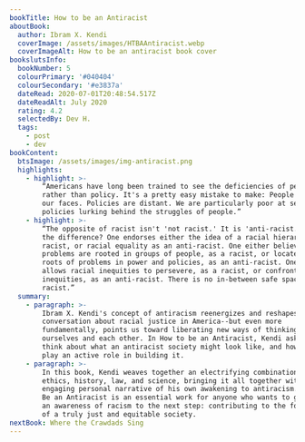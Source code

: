 ```yaml
---
bookTitle: How to be an Antiracist
aboutBook:
  author: Ibram X. Kendi
  coverImage: /assets/images/HTBAAntiracist.webp
  coverImageAlt: How to be an antiracist book cover
bookslutsInfo:
  bookNumber: 5
  colourPrimary: '#040404'
  colourSecondary: '#e3837a'
  dateRead: 2020-07-01T20:48:54.517Z
  dateReadAlt: July 2020
  rating: 4.2
  selectedBy: Dev H.
  tags:
    - post
    - dev
bookContent:
  btsImage: /assets/images/img-antiracist.png
  highlights:
    - highlight: >-
        “Americans have long been trained to see the deficiencies of people
        rather than policy. It's a pretty easy mistake to make: People are in
        our faces. Policies are distant. We are particularly poor at seeing the
        policies lurking behind the struggles of people.”
    - highlight: >-
        “The opposite of racist isn't 'not racist.' It is 'anti-racist.' What's
        the difference? One endorses either the idea of a racial hierarchy as a
        racist, or racial equality as an anti-racist. One either believes
        problems are rooted in groups of people, as a racist, or locates the
        roots of problems in power and policies, as an anti-racist. One either
        allows racial inequities to persevere, as a racist, or confronts racial
        inequities, as an anti-racist. There is no in-between safe space of 'not
        racist.”
  summary:
    - paragraph: >-
        Ibram X. Kendi's concept of antiracism reenergizes and reshapes the
        conversation about racial justice in America--but even more
        fundamentally, points us toward liberating new ways of thinking about
        ourselves and each other. In How to be an Antiracist, Kendi asks us to
        think about what an antiracist society might look like, and how we can
        play an active role in building it.
    - paragraph: >-
        In this book, Kendi weaves together an electrifying combination of
        ethics, history, law, and science, bringing it all together with an
        engaging personal narrative of his own awakening to antiracism. How to
        Be an Antiracist is an essential work for anyone who wants to go beyond
        an awareness of racism to the next step: contributing to the formation
        of a truly just and equitable society.
nextBook: Where the Crawdads Sing
---
```


